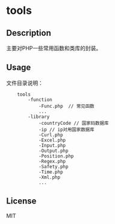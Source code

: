 # tools

## Description
主要对PHP一些常用函数和类库的封装。

## Usage
文件目录说明：
```
    tools
        -function
            -Func.php  // 常见函数
            ...
        -library
            -countryCode // 国家码数据库
            -ip // ip对用国家数据库
            -Curl.php
            -Excel.php
            -Input.php
            -Output.php
            -Position.php
            -Regex.php
            -Safety.php
            -Time.php
            -Xml.php
            ...
```

## License
MIT
